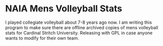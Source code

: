 # NAIA Mens Volleyball Stats
I played collegiate volleyball about 7-8 years ago now. I am writing this program to make sure there are offline archived copies of mens volleyball stats for Cardinal Stritch University. Releasing with GPL in case anyone wants to modify for their own team.

